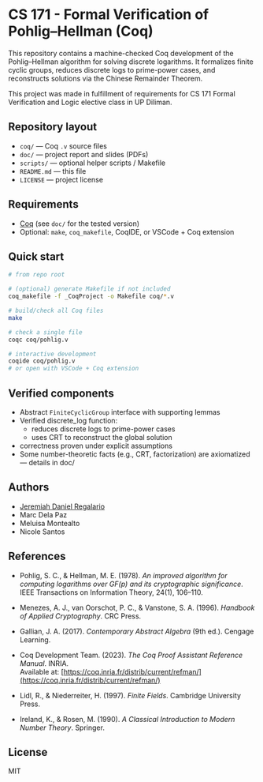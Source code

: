# CS 171 - Formal Verification of Pohlig–Hellman (Coq)

This repository contains a machine-checked Coq development of the Pohlig–Hellman algorithm for solving discrete logarithms. It formalizes finite cyclic groups, reduces discrete logs to prime-power cases, and reconstructs solutions via the Chinese Remainder Theorem.

This project was made in fulfillment of requirements for CS 171 Formal Verification and Logic elective class in UP Diliman.

## Repository layout
- `coq/` — Coq `.v` source files  
- `doc/` — project report and slides (PDFs)  
- `scripts/` — optional helper scripts / Makefile  
- `README.md` — this file  
- `LICENSE` — project license  

## Requirements
- [Coq](https://coq.inria.fr/) (see `doc/` for the tested version)  
- Optional: `make`, `coq_makefile`, CoqIDE, or VSCode + Coq extension  

## Quick start
```bash
# from repo root

# (optional) generate Makefile if not included
coq_makefile -f _CoqProject -o Makefile coq/*.v

# build/check all Coq files
make

# check a single file
coqc coq/pohlig.v

# interactive development
coqide coq/pohlig.v
# or open with VSCode + Coq extension
```

## Verified components

- Abstract `FiniteCyclicGroup` interface with supporting lemmas
- Verified discrete_log function:
  - reduces discrete logs to prime-power cases
  - uses CRT to reconstruct the global solution
- correctness proven under explicit assumptions
- Some number-theoretic facts (e.g., CRT, factorization) are axiomatized — details in doc/

## Authors
- [Jeremiah Daniel Regalario](https://github.com/jeremiahdanielregalario)
- Marc Dela Paz
- Meluisa Montealto
- Nicole Santos

## References

- Pohlig, S. C., & Hellman, M. E. (1978). *An improved algorithm for computing logarithms over GF(p) and its cryptographic significance*. IEEE Transactions on Information Theory, 24(1), 106–110.  

- Menezes, A. J., van Oorschot, P. C., & Vanstone, S. A. (1996). *Handbook of Applied Cryptography*. CRC Press.  

- Gallian, J. A. (2017). *Contemporary Abstract Algebra* (9th ed.). Cengage Learning.  

- Coq Development Team. (2023). *The Coq Proof Assistant Reference Manual*. INRIA.  
  Available at: [https://coq.inria.fr/distrib/current/refman/](https://coq.inria.fr/distrib/current/refman/)  

- Lidl, R., & Niederreiter, H. (1997). *Finite Fields*. Cambridge University Press.  

- Ireland, K., & Rosen, M. (1990). *A Classical Introduction to Modern Number Theory*. Springer.  


## License
MIT 
